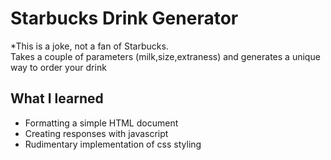 # Starbucks Drink Generator

*This is a joke, not a fan of Starbucks.\
Takes a couple of parameters (milk,size,extraness) and generates a unique way to order your drink

## What I learned

- Formatting a simple HTML document
- Creating responses with javascript
- Rudimentary implementation of css styling
